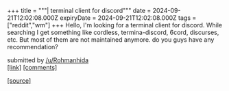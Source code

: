 +++
title = """| terminal client for discord"""
date = 2024-09-21T12:02:08.000Z
expiryDate = 2024-09-21T12:02:08.000Z
tags = ["reddit","wm"]
+++
Hello, I'm looking for a terminal client for discord. While searching I get something like cordless, termina-discord, 6cord, discurses, etc. But most of them are not maintained anymore. do you guys have any recommendation?

submitted by [/u/Rohmanhida](https://www.reddit.com/user/Rohmanhida)  
[\[link\]](https://www.reddit.com/r/unixporn/comments/1fm1ffr/terminal_client_for_discord/) [\[comments\]](https://www.reddit.com/r/unixporn/comments/1fm1ffr/terminal_client_for_discord/)

[[source]](https://www.reddit.com/r/unixporn/comments/1fm1ffr/terminal_client_for_discord/)
